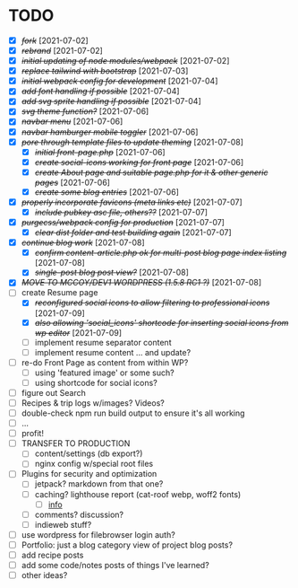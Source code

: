 # TODO

- [X] ~~*fork*~~ [2021-07-02]
- [X] ~~*rebrand*~~ [2021-07-02]
- [X] ~~*initial updating of node modules/webpack*~~ [2021-07-02]
- [X] ~~*replace tailwind with bootstrap*~~ [2021-07-03]
- [X] ~~*initial webpack config for development*~~ [2021-07-04]
- [X] ~~*add font handling if possible*~~ [2021-07-04]
- [X] ~~*add svg sprite handling if possible*~~ [2021-07-04]
- [X] ~~*svg theme function?*~~ [2021-07-06]
- [X] ~~*navbar menu*~~ [2021-07-06]
- [X] ~~*navbar hamburger mobile toggler*~~ [2021-07-06]
- [X] ~~*pore through template files to update theming*~~ [2021-07-08]
  - [X] ~~*initial front-page.php*~~ [2021-07-06]
  - [X] ~~*create social-icons working for front page*~~ [2021-07-06]
  - [X] ~~*create About page and suitable page.php for it & other generic pages*~~ [2021-07-06]
  - [X] ~~*create some blog entries*~~ [2021-07-06]
- [X] ~~*properly incorporate favicons (meta links etc)*~~ [2021-07-07]
  - [X] ~~*include pubkey asc file, others??*~~ [2021-07-07]
- [X] ~~*purgecss/webpack config for production*~~ [2021-07-07]
  - [X] ~~*clear dist folder and test building again*~~ [2021-07-07]
- [X] ~~*continue blog work*~~ [2021-07-08]
  - [X] ~~*confirm content-article.php ok for multi-post blog page index listing*~~ [2021-07-08]
  - [X] ~~*single-post blog post view?*~~ [2021-07-08]
- [X] ~~*MOVE TO MCCOY/DEV1 WORDPRESS (1.5.8 RC1 ?)*~~ [2021-07-08]
- [ ] create Resume page
  - [X] ~~*reconfigured social icons to allow filtering to professional icons*~~ [2021-07-09]
  - [X] ~~*also allowing 'social_icons' shortcode for inserting social icons from wp editor*~~ [2021-07-09]
  - [ ] implement resume separator content
  - [ ] implement resume content ... and update?
- [ ] re-do Front Page as content from within WP?
  - [ ] using 'featured image' or some such?
  - [ ] using shortcode for social icons?
- [ ] figure out Search
- [ ] Recipes & trip logs w/images? Videos?
- [ ] double-check npm run build output to ensure it's all working
- [ ] ...
- [ ] profit!
- [ ] TRANSFER TO PRODUCTION
  - [ ] content/settings (db export?)
  - [ ] nginx config w/special root files
- [ ] Plugins for security and optimization
  - [ ] jetpack? markdown from that one?
  - [ ] caching? lighthouse report (cat-roof webp, woff2 fonts)
    - [ ] [info](https://wordpress.org/support/article/optimization/#browser-caching)
  - [ ] comments? discussion?
  - [ ] indieweb stuff?
- [ ] use wordpress for filebrowser login auth?
- [ ] Portfolio: just a blog category view of project blog posts?
- [ ] add recipe posts
- [ ] add some code/notes posts of things I've learned?
- [ ] other ideas?
